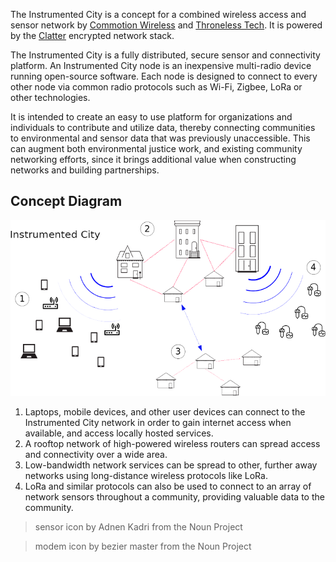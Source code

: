 The Instrumented City is a concept for a combined wireless access and sensor network by [Commotion Wireless](https://commotionwireless.net) and [Throneless Tech](https://throneless.tech). It is powered by the [Clatter](https://github.com/commotionwireless/clatter) encrypted network stack.

The Instrumented City is a fully distributed, secure sensor and connectivity platform. An Instrumented City node is an inexpensive multi-radio device running open-source software. Each node is designed to connect to every other node via common radio protocols such as Wi-Fi, Zigbee, LoRa or other technologies.

It is intended to create an easy to use platform for organizations and individuals to contribute and utilize data, thereby connecting communities to environmental and sensor data that was previously unaccessible. This can augment both environmental justice work, and existing community networking efforts, since it brings additional value when constructing networks and building partnerships.

## Concept Diagram
![InstrumentedCityDiagram](ic_diagram2.png)

1. Laptops, mobile devices, and other user devices can connect to the Instrumented City network in order to gain internet access when available, and access locally hosted services.
2. A rooftop network of high-powered wireless routers can spread access and connectivity over a wide area.
3. Low-bandwidth network services can be spread to other, further away networks using long-distance wireless protocols like LoRa.
4. LoRa and similar protocols can also be used to connect to an array of network sensors throughout a community, providing valuable data to the community.

> sensor icon by Adnen Kadri from the Noun Project

> modem icon by bezier master from the Noun Project
